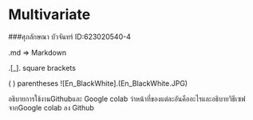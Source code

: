 # Multivariate

###ศุภลักษณา  บัวจันทร์ ID:623020540-4

.md => Markdown

.[_]. square brackets

( ) parentheses
![En_BlackWhite].(En_BlackWhite.JPG)

อธิบายการใช้งานGithubและ Google colab ว่าหน้าที่ของแต่ละอันคืออะไรและอธิบายวิธีเซฟจากGoogle colab ลง Github
